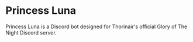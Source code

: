 # Princess Luna
Princess Luna is a Discord bot designed for Thorinair's official Glory of The Night Discord server.